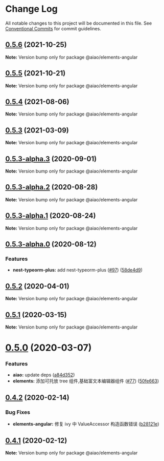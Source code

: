 # Change Log

All notable changes to this project will be documented in this file. See [Conventional Commits](https://conventionalcommits.org) for commit guidelines.

## [0.5.6](https://github.com/aiao-io/aiao/compare/@aiao/elements-angular@0.5.5...@aiao/elements-angular@0.5.6) (2021-10-25)

**Note:** Version bump only for package @aiao/elements-angular

## [0.5.5](https://github.com/aiao-io/aiao/compare/@aiao/elements-angular@0.5.3...@aiao/elements-angular@0.5.5) (2021-10-21)

**Note:** Version bump only for package @aiao/elements-angular

## [0.5.4](https://github.com/aiao-io/aiao/compare/@aiao/elements-angular@0.5.3-alpha.3...@aiao/elements-angular@0.5.4) (2021-08-06)

**Note:** Version bump only for package @aiao/elements-angular

## [0.5.3](https://github.com/aiao-io/aiao/compare/@aiao/elements-angular@0.5.3-alpha.3...@aiao/elements-angular@0.5.3) (2021-03-09)

**Note:** Version bump only for package @aiao/elements-angular

## [0.5.3-alpha.3](https://github.com/aiao-io/aiao/compare/@aiao/elements-angular@0.5.3-alpha.0...@aiao/elements-angular@0.5.3-alpha.3) (2020-09-01)

**Note:** Version bump only for package @aiao/elements-angular

## [0.5.3-alpha.2](https://github.com/aiao-io/aiao/compare/@aiao/elements-angular@0.5.3-alpha.1...@aiao/elements-angular@0.5.3-alpha.2) (2020-08-28)

**Note:** Version bump only for package @aiao/elements-angular

## [0.5.3-alpha.1](https://github.com/aiao-io/aiao/compare/@aiao/elements-angular@0.5.3-alpha.0...@aiao/elements-angular@0.5.3-alpha.1) (2020-08-24)

**Note:** Version bump only for package @aiao/elements-angular

## [0.5.3-alpha.0](https://github.com/aiao-io/aiao/compare/@aiao/elements-angular@0.5.2...@aiao/elements-angular@0.5.3-alpha.0) (2020-08-12)

### Features

- **nest-typeorm-plus:** add nest-typeorm-plus ([#97](https://github.com/aiao-io/aiao/issues/97)) ([58de4d9](https://github.com/aiao-io/aiao/commit/58de4d9f6595824d86f59d4018ea4065c84f58fa))

## [0.5.2](https://github.com/aiao-io/aiao/compare/@aiao/elements-angular@0.5.1...@aiao/elements-angular@0.5.2) (2020-04-01)

**Note:** Version bump only for package @aiao/elements-angular

## [0.5.1](https://github.com/aiao-io/aiao/compare/@aiao/elements-angular@0.5.0...@aiao/elements-angular@0.5.1) (2020-03-15)

**Note:** Version bump only for package @aiao/elements-angular

# [0.5.0](https://github.com/aiao-io/aiao/compare/@aiao/elements-angular@0.4.2...@aiao/elements-angular@0.5.0) (2020-03-07)

### Features

- **aiao:** update deps ([a84d352](https://github.com/aiao-io/aiao/commit/a84d352c28178fcdf283f71c6103956bf9692ff4))
- **elements:** 添加可托放 tree 组件,基础富文本编辑器组件 ([#77](https://github.com/aiao-io/aiao/issues/77)) ([50fe663](https://github.com/aiao-io/aiao/commit/50fe6636b8ed45107ab7e158efd247e9ca6028cc))

## [0.4.2](https://github.com/aiao-io/aiao/compare/@aiao/elements-angular@0.4.1...@aiao/elements-angular@0.4.2) (2020-02-14)

### Bug Fixes

- **elements-angular:** 修复 ivy 中 ValueAccessor 构造函数错误 ([b28121e](https://github.com/aiao-io/aiao/commit/b28121e0f9cd73a04130a856028e7465c55c22fb))

## [0.4.1](https://github.com/aiao-io/aiao/compare/@aiao/elements-angular@0.4.0...@aiao/elements-angular@0.4.1) (2020-02-12)

**Note:** Version bump only for package @aiao/elements-angular
